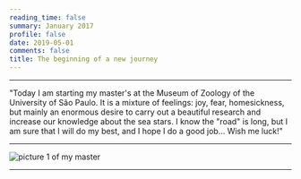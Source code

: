 ```yaml
--- 
reading_time: false
summary: January 2017
profile: false
date: 2019-05-01
comments: false
title: The beginning of a new journey
---
```

---

"Today I am starting my master's at the Museum of Zoology of the University of São Paulo. It is a mixture of feelings: joy, fear, homesickness, 
but mainly an enormous desire to carry out a beautiful research and increase our knowledge about the sea stars. I know the "road" is long, but I am 
sure that I will do my best, and I hope I do a good job... Wish me luck!"

---
![picture 1 of my master](https://raw.githubusercontent.com/rosanafcunha/rosanafcunha/master/static/media/mz.jpg "Masters Degree")

---
